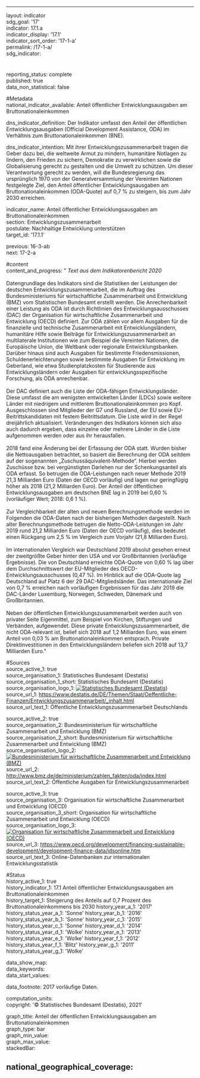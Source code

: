 ---

layout: indicator    
sdg_goal: '17'    
indicator: 17.1.a    
indicator_display: '17.1'    
indicator_sort_order: '17-1-a'    
permalink: /17-1-a/    
sdg_indicator:     

#    
reporting_status: complete    
published: true    
data_non_statistical: false    


#Metadata    
national_indicator_available: Anteil öffentlicher Entwicklungsausgaben am Bruttonationaleinkommen    
    
dns_indicator_definition: Der Indikator umfasst den Anteil der öffentlichen Entwicklungsausgaben (Official Development Assistance, ODA) im Verhältnis zum Bruttonationaleinkommen (BNE).    
    
dns_indicator_intention: Mit ihrer Entwicklungszusammenarbeit tragen die Geber dazu bei, die weltweite Armut zu mindern, humanitäre Notlagen zu lindern, den Frieden zu sichern, Demokratie zu verwirklichen sowie die Globalisierung gerecht zu gestalten und die Umwelt zu schützen. Um dieser Verantwortung gerecht zu werden, will die Bundesregierung das ursprünglich 1970 von der Generalversammlung der Vereinten Nationen festgelegte Ziel, den Anteil öffentlicher Entwicklungsausgaben am Bruttonationaleinkommen (ODA-Quote) auf 0,7 % zu steigern, bis zum Jahr 2030 erreichen.    
    
indicator_name: Anteil öffentlicher Entwicklungsausgaben am Bruttonationaleinkommen    
section: Entwicklungszusammenarbeit    
postulate: Nachhaltige Entwicklung unterstützen    
target_id: '17.1.1'    
    
previous: 16-3-ab    
next: 17-2-a    
    
#content    
content_and_progress: "<i> Text aus dem Indikatorenbericht 2020</i><br><br>Datengrundlage des Indikators sind die Statistiken der Leistungen der deutschen Entwicklungszusammenarbeit, die im Auftrag des Bundesministeriums für wirtschaftliche Zusammenarbeit und Entwicklung (BMZ) vom Statistischen Bundesamt erstellt werden. Die Anrechenbarkeit einer Leistung als ODA ist durch Richtlinien des Entwicklungsausschusses (DAC) der Organisation für wirtschaftliche Zusammenarbeit und Entwicklung (OECD) definiert. Zur ODA zählen vor allem Ausgaben für die finanzielle und technische Zusammenarbeit mit Entwicklungsländern, humanitäre Hilfe sowie Beiträge für Entwicklungszusammenarbeit an multilaterale Institutionen wie zum Beispiel die Vereinten Nationen, die Europäische Union, die Weltbank oder regionale Entwicklungsbanken. Darüber hinaus sind auch Ausgaben für bestimmte Friedensmissionen, Schuldenerleichterungen sowie bestimmte Ausgaben für Entwicklung im Geberland, wie etwa Studienplatzkosten für Studierende aus Entwicklungsländern oder Ausgaben für entwicklungsspezifische Forschung, als ODA anrechenbar.<br><br>Der DAC definiert auch die Liste der ODA-fähigen Entwicklungsländer. Diese umfasst die am wenigsten entwickelten Länder (LDCs) sowie weitere Länder mit niedrigem und mittlerem Bruttonationaleinkommen pro Kopf. Ausgeschlossen sind Mitglieder der G7 und Russland, der EU sowie EU-Beitrittskandidaten mit festem Beitrittsdatum. Die Liste wird in der Regel dreijährlich aktualisiert. Veränderungen des Indikators können sich also auch dadurch ergeben, dass einzelne oder mehrere Länder in die Liste aufgenommen werden oder aus ihr herausfallen.<br><br>2018 fand eine Änderung bei der Erfassung der ODA statt. Wurden bisher die Nettoausgaben betrachtet, so basiert die Berechnung der ODA seitdem auf der sogenannten „Zuschussäquivalent-Methode“. Hierbei werden Zuschüsse bzw. bei vergünstigten Darlehen nur der Schenkungsanteil als ODA erfasst. So betrugen die ODA-Leistungen nach neuer Methode 2019 21,3 Milliarden Euro (Daten der OECD vorläufig) und lagen nur geringfügig höher als 2018 (21,2 Milliarden Euro). Der Anteil der öffentlichen Entwicklungsausgaben am deutschen BNE lag in 2019 bei 0,60 % (vorläufiger Wert; 2018: 0,6 1 %).<br><br>Zur Vergleichbarkeit der alten und neuen Berechnungsmethode werden im Folgenden die ODA-Daten nach der bisherigen Methoden dargestellt. Nach alter Berechnungsmethode betrugen die Netto-ODA-Leistungen im Jahr 2019 rund 21,2 Milliarden Euro (Daten der OECD vorläufig), dies bedeutet einen Rückgang um 2,5 % im Vergleich zum Vorjahr (21,8 Milliarden Euro). <br><br>Im internationalen Vergleich war Deutschland 2019 absolut gesehen erneut der zweitgrößte Geber hinter den USA und vor Großbritannien (vorläufige Ergebnisse). Die von Deutschland erreichte ODA-Quote von 0,60 % lag über dem Durchschnittswert der EU-Mitglieder des OECD-Entwicklungsausschusses (0,47 %). Im Hinblick auf die ODA-Quote lag Deutschland auf Platz 6 der 29 DAC-Mitgliedsländer. Das internationale Ziel von 0,7 % erreichen nach vorläufigen Ergebnissen für das Jahr 2019 die DAC-Länder Luxemburg, Norwegen, Schweden, Dänemark und Großbritannien. <br><br>Neben der öffentlichen Entwicklungszusammenarbeit werden auch von privater Seite Eigenmittel, zum Beispiel von Kirchen, Stiftungen und Verbänden, aufgewendet. Diese private Entwicklungszusammenarbeit, die nicht ODA-relevant ist, belief sich 2018 auf 1,2 Milliarden Euro, was einem Anteil von 0,03 % am Bruttonationaleinkommen entsprach. Private Direktinvestitionen in den Entwicklungsländern beliefen sich 2018 auf 13,7 Milliarden Euro."    
    
#Sources    
source_active_1: true                    
source_organisation_1: Statistisches Bundesamt (Destatis)                    
source_organisation_1_short: Statistisches Bundesamt (Destatis)                    
source_organisation_logo_1: <a href="https://www.destatis.de/DE/Home/_inhalt.html"><img src="https://g205sdgs.github.io/sdg-indicators/public/logos/destatis.png" alt=" Statistisches Bundesamt (Destatis)" title="Klicken Sie hier um zu der Homepage der Organisation zu gelangen" /></a>                    
source_url_1: https://www.destatis.de/DE/Themen/Staat/Oeffentliche-Finanzen/Entwicklungszusammenarbeit/_inhalt.html                        
source_url_text_1: Öffentliche Entwicklungszusammenarbeit Deutschlands                        

source_active_2: true                    
source_organisation_2: Bundesministerium für wirtschaftliche Zusammenarbeit und Entwicklung (BMZ)                    
source_organisation_2_short: Bundesministerium für wirtschaftliche Zusammenarbeit und Entwicklung (BMZ)                    
source_organisation_logo_2: <a href="https://www.bmz.de/de/index.html"><img src="https://g205sdgs.github.io/sdg-indicators/public/logos/bmz.png" alt=" Bundesministerium für wirtschaftliche Zusammenarbeit und Entwicklung (BMZ)" title="Klicken Sie hier um zu der Homepage der Organisation zu gelangen" /></a>                    
source_url_2: http://www.bmz.de/de/ministerium/zahlen_fakten/oda/index.html                        
source_url_text_2: Öffentliche Ausgaben für Entwicklungszusammenarbeit                        

source_active_3: true                    
source_organisation_3: Organisation für wirtschaftliche Zusammenarbeit und Entwicklung (OECD)                    
source_organisation_3_short: Organisation für wirtschaftliche Zusammenarbeit und Entwicklung (OECD)                    
source_organisation_logo_3: <a href="https://www.oecd.org/"><img src="https://g205sdgs.github.io/sdg-indicators/public/logos/oecd.png" alt=" Organisation für wirtschaftliche Zusammenarbeit und Entwicklung (OECD)" title="Klicken Sie hier um zu der Homepage der Organisation zu gelangen" /></a>                    
source_url_3: https://www.oecd.org/development/financing-sustainable-development/development-finance-data/idsonline.htm                        
source_url_text_3: Online-Datenbanken zur internationalen Entwicklungsstatistik                        
    
#Status    
history_active_1: true                    
history_indicator_1: 17.1 Anteil öffentlicher Entwicklungsausgaben am Bruttonationaleinkommen                    
history_target_1:  Steigerung des Anteils auf 0,7 Prozent des  Bruttonationaleinkommens bis 2030
history_year_a_1: '2017'                            
history_status_year_a_1: 'Sonne'
history_year_b_1: '2016'                            
history_status_year_b_1: 'Sonne'
history_year_c_1: '2015'                            
history_status_year_c_1: 'Sonne'
history_year_d_1: '2014'                            
history_status_year_d_1: 'Wolke'
history_year_e_1: '2013'                            
history_status_year_e_1: 'Wolke'
history_year_f_1: '2012'                            
history_status_year_f_1: 'Blitz'
history_year_g_1: '2011'                            
history_status_year_g_1: 'Wolke'    

data_show_map:     
data_keywords:    
data_start_values:     
    
data_footnote: 2017 vorläufige Daten.    
    
computation_units:     
copyright: '&copy; Statistisches Bundesamt (Destatis), 2021'
    
graph_title: Anteil der öffentlichen Entwicklungsausgaben am Bruttonationaleinkommen    
graph_type: bar    
graph_min_value:     
graph_max_value:     
stackedBar:    

national_geographical_coverage:     
---    